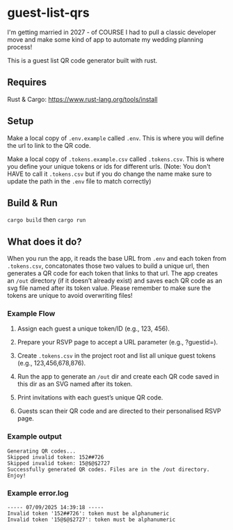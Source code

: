 # guest-list-qrs

I'm getting married in 2027 - of COURSE I had to pull a classic developer move and make some kind of app to automate my wedding planning process!

This is a guest list QR code generator built with rust.

## Requires

Rust & Cargo: https://www.rust-lang.org/tools/install

## Setup

Make a local copy of `.env.example` called `.env`. This is where you will define the url to link to the QR code.

Make a local copy of `.tokens.example.csv` called `.tokens.csv`. This is where you define your unique tokens or ids for different urls.
(Note: You don't HAVE to call it `.tokens.csv` but if you do change the name make sure to update the path in the `.env` file to match correctly)

## Build & Run

`cargo build` then `cargo run`

## What does it do?

When you run the app, it reads the base URL from `.env` and each token from `.tokens.csv`, concatonates those two values to build a unique url, then generates a QR code for each token that links to that url. The app creates an `/out` directory (if it doesn’t already exist) and saves each QR code as an svg file named after its token value. Please remember to make sure the tokens are unique to avoid overwriting files!

### Example Flow

1. Assign each guest a unique token/ID (e.g., 123, 456).

2. Prepare your RSVP page to accept a URL parameter (e.g., ?guestid=).

3. Create `.tokens.csv` in the project root and list all unique guest tokens (e.g., 123,456,678,876).

4. Run the app to generate an `/out` dir and create each QR code saved in this dir as an SVG named after its token.

5. Print invitations with each guest’s unique QR code.

6. Guests scan their QR code and are directed to their personalised RSVP page.

### Example output

```
Generating QR codes...
Skipped invalid token: 152##726
Skipped invalid token: 15@$@$2727
Successfully generated QR codes. Files are in the /out directory. Enjoy!
```

### Example error.log

```
----- 07/09/2025 14:39:18 -----
Invalid token '152##726': token must be alphanumeric
Invalid token '15@$@$2727': token must be alphanumeric
```

